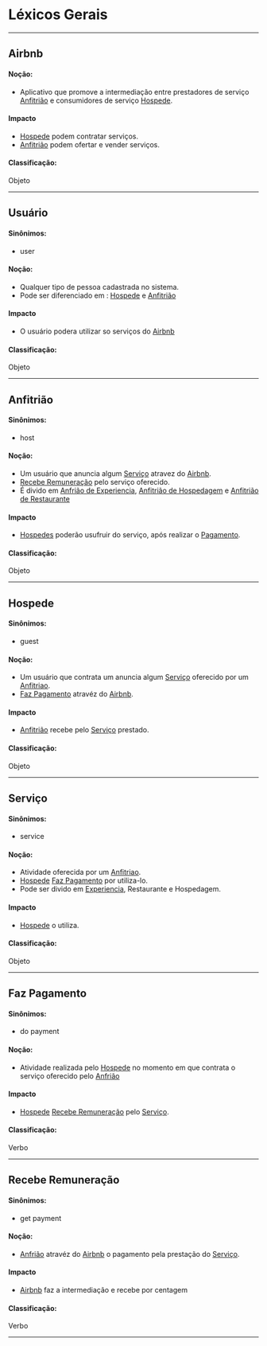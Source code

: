 # Léxicos Gerais
---
## Airbnb <a name="AIRBNB"></a>
#### Noção:
- Aplicativo que promove a intermediação entre prestadores de serviço [Anfitrião](#ANFITRIAO) e consumidores de serviço [Hospede](lex_geral.md#HOSPEDE).
#### Impacto
- [Hospede](lex_geral.md#HOSPEDE) podem contratar serviços.
- [Anfitrião](#ANFITRIAO) podem ofertar e vender serviços.
#### Classificação:
Objeto

***
## Usuário <a name="USUARIO"></a>
#### Sinônimos:
- user
#### Noção:
- Qualquer tipo de pessoa cadastrada no sistema.
- Pode ser diferenciado em : [Hospede](lex_geral.md#HOSPEDE) e [Anfitrião](#ANFITRIAO)
#### Impacto
- O usuário podera utilizar so serviços do [Airbnb](lex_geral.md#AIRBNB)
#### Classificação:
Objeto

***
## Anfitrião <a name="ANFITRIAO"></a>
#### Sinônimos:
- host
#### Noção:
- Um usuário que anuncia algum [Serviço](lex_geral.md#SERVICO) atravez do [Airbnb](lex_geral.md#AIRBNB).
- [Recebe Remuneração](lex_geral.md#REMUNERACAO) pelo serviço oferecido.
- É divido em [Anfrião de Experiencia](lex_experiencia.md#ANFITRIAO-EXPERIENCIA), [Anfitrião de Hospedagem](#) e [Anfitrião de Restaurante](#)
#### Impacto
- [Hospedes](lex_geral.md#HOSPEDE) poderão usufruir do serviço, após realizar o [Pagamento](lex_geral.md#PAGAMENTO).
#### Classificação:
Objeto

***
## Hospede <a name="HOSPEDE"></a>
#### Sinônimos:
- guest
#### Noção:
- Um usuário que contrata um anuncia algum [Serviço](lex_geral.md#SERVICO) oferecido por um [Anfitriao](lex_geral.md#ANFITRIAO).
- [Faz Pagamento](lex_geral.md#PAGAMENTO) atravéz do  [Airbnb](lex_geral.md#AIRBNB).
#### Impacto
- [Anfitrião](#ANFITRIAO) recebe pelo [Serviço](lex_geral.md#SERVICO) prestado.
#### Classificação:
Objeto

***
## Serviço <a name="SERVICO"></a>
#### Sinônimos:
- service
#### Noção:
- Atividade oferecida por um [Anfitriao](lex_geral.md#ANFITRIAO).
- [Hospede](lex_geral.md#HOSPEDE) [Faz Pagamento](lex_geral.md#PAGAMENTO) por utiliza-lo.
- Pode ser divido em [Experiencia](lex_experiencia.md#EXPERIENCIA), Restaurante e Hospedagem.
#### Impacto
- [Hospede](lex_geral.md#HOSPEDE) o utiliza.  
#### Classificação:
Objeto

***
## Faz Pagamento <a name="PAGAMENTO"></a>
#### Sinônimos:
- do payment
#### Noção:
- Atividade realizada pelo [Hospede](lex_geral.md#HOSPEDE) no momento em que contrata o serviço oferecido pelo [Anfrião](lex_geral#ANFITRIAO)
#### Impacto
- [Hospede](lex_geral.md#HOSPEDE) [Recebe Remuneração](lex_geral.md#REMUNERACAO) pelo [Serviço](lex_geral.md#SEVICO).  
#### Classificação:
Verbo

***
## Recebe Remuneração <a name="REMUNERACAO"></a>
#### Sinônimos:
- get payment
#### Noção:
- [Anfrião](lex_geral#ANFITRIAO) atravéz do [Airbnb](lex_geral.md#AIRBNB) o pagamento pela prestação do [Serviço](lex_geral.md#SERVICO).
#### Impacto
- [Airbnb](lex_geral.md#AIRBNB) faz a intermediação e recebe por centagem
#### Classificação:
Verbo

***

